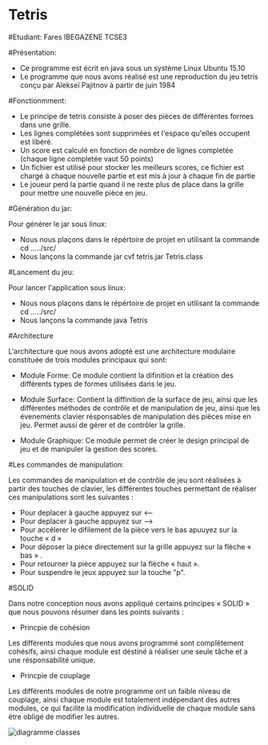 
# Tetris

#Etudiant: 
Fares IBEGAZENE TCSE3


#Présentation:

* Ce programme est écrit en java sous un système Linux Ubuntu 15.10
* Le programme que nous avons réalisé est une reproduction du jeu tetris conçu par Alekseï Pajitnov à partir de juin 1984 



#Fonctionmment:

* Le principe de tetris consiste à poser des pièces de différentes formes dans une grille.
* Les lignes complétées sont supprimées et l'espace qu'elles occupent est libéré.
* Un score est calculé en fonction de nombre de lignes completée (chaque ligne completée vaut 50 points)
* Un fichier est utilisé pour stocker les meilleurs scores, ce fichier est chargé à chaque nouvelle partie et est mis à jour à chaque fin de partie
* Le joueur perd la partie quand il ne reste plus de place dans la grille pour mettre une nouvelle pièce en jeu. 

#Génération du jar:

Pour générer le jar sous linux:
* Nous nous plaçons dans le répértoire de projet en utilisant la commande cd ...../src/
* Nous lançons la commande jar cvf tetris.jar Tetris.class 

#Lancement du jeu:

Pour lancer l'application sous linux:
* Nous nous plaçons dans le répértoire de projet en utilisant la commande cd ...../src/
* Nous lançons la commande java Tetris 

#Architecture

L'architecture que nous avons adopté est une architecture modulaire constituée de trois modules principaux qui sont:
* Module Forme: Ce module contient la difinition et la création des différents types de formes utilisées dans le jeu.

* Module Surface: Contient la diffinition de la surface de jeu, ainsi que les différentes méthodes de contrôle et de manipulation de jeu, ainsi que les évenements clavier résponsables de manipulation des pièces mise en jeu. Permet aussi de gérer et de contrôler la grille.

* Module Graphique: Ce module permet de créer le design principal de jeu et de manipuler la gestion des scores. 


#Les commandes de manipulation:

Les commandes de manipulation et de contrôle de jeu sont réalisées à partir des touches de clavier, les différentes touches permettant de réaliser ces manipulations sont les suivantes :

* Pour deplacer à gauche appuyez sur <--
* Pour deplacer à gauche appuyez sur -->
* Pour accélerer le difilement de la pièce vers le bas apuuyez sur la touche « d »
* Pour déposer la pièce directement sur la grille appuyez sur la flèche « bas » .
* Pour retourner la pièce appuyez sur la flèche « haut ».
* Pour suspendre le jeux appuyez sur la touche "p".

#SOLID

Dans notre conception nous avons appliqué certains principes « SOLID » que nous pouvons résumer dans les points suivants :

* Princpie de cohésion

Les différents modules que nous avons programmé sont complétement cohésifs, ainsi chaque module est déstiné à réaliser une seule tâche et a une résponsabilité unique.

* Princpie de couplage

Les différents modules de notre programme ont un faible niveau de couplage, ainsi chaque module est totalement indépendant des autres modules, ce qui facilite la modification individuelle de chaque module sans être obligé de modifier les autres. 

<img src = "https://drive.google.com/open?id=0B6grC72fbryRdUIxWlZqZUNFd0E" title = "Diagrame classes" alt = "diagramme classes">
